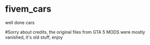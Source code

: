 # fivem_cars
well done cars

#Sorry about credits, the original files from GTA 5 MODS were mostly vanished, it's old stuff, enjoy
